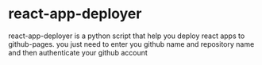 # react-app-deployer

react-app-deployer is a python script that help you deploy react apps to github-pages.
you just need to enter you github name and repository name  and then authenticate your github account 
